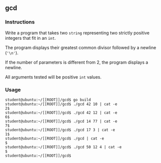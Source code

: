 ## gcd

### Instructions

Write a program that takes two `string` representing two strictly positive integers that fit in an `int`.

The program displays their greatest common divisor followed by a newline (`'\n'`).

If the number of parameters is different from 2, the program displays a newline.

All arguments tested will be positive `int` values.

### Usage

```console
student@ubuntu:~/[[ROOT]]/gcd$ go build
student@ubuntu:~/[[ROOT]]/gcd$ ./gcd 42 10 | cat -e
2$
student@ubuntu:~/[[ROOT]]/gcd$ ./gcd 42 12 | cat -e
6$
student@ubuntu:~/[[ROOT]]/gcd$ ./gcd 14 77 | cat -e
7$
student@ubuntu:~/[[ROOT]]/gcd$ ./gcd 17 3 | cat -e
1$
student@ubuntu:~/[[ROOT]]/gcd$ ./gcd | cat -e
$
student@ubuntu:~/[[ROOT]]/gcd$ ./gcd 50 12 4 | cat -e
$
student@ubuntu:~/[[ROOT]]/gcd$
```
